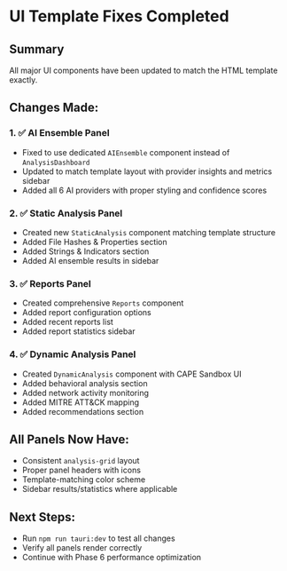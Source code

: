 # UI Template Fixes Completed

## Summary
All major UI components have been updated to match the HTML template exactly.

## Changes Made:

### 1. ✅ AI Ensemble Panel
- Fixed to use dedicated `AIEnsemble` component instead of `AnalysisDashboard`
- Updated to match template layout with provider insights and metrics sidebar
- Added all 6 AI providers with proper styling and confidence scores

### 2. ✅ Static Analysis Panel
- Created new `StaticAnalysis` component matching template structure
- Added File Hashes & Properties section
- Added Strings & Indicators section
- Added AI ensemble results in sidebar

### 3. ✅ Reports Panel
- Created comprehensive `Reports` component
- Added report configuration options
- Added recent reports list
- Added report statistics sidebar

### 4. ✅ Dynamic Analysis Panel
- Created `DynamicAnalysis` component with CAPE Sandbox UI
- Added behavioral analysis section
- Added network activity monitoring
- Added MITRE ATT&CK mapping
- Added recommendations section

## All Panels Now Have:
- Consistent `analysis-grid` layout
- Proper panel headers with icons
- Template-matching color scheme
- Sidebar results/statistics where applicable

## Next Steps:
- Run `npm run tauri:dev` to test all changes
- Verify all panels render correctly
- Continue with Phase 6 performance optimization